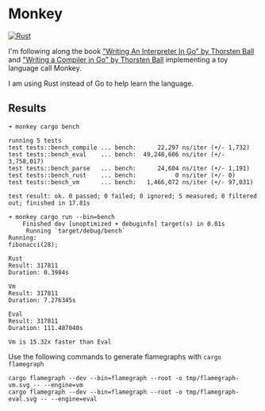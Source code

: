 # Monkey

[![Rust](https://github.com/DerekStride/writing-an-interpreter-in-rust/actions/workflows/rust.yml/badge.svg)](https://github.com/DerekStride/writing-an-interpreter-in-rust/actions/workflows/rust.yml)

I'm following along the book ["Writing An Interpreter In Go" by Thorsten Ball](https://interpreterbook.com/) and
["Writing a Compiler in Go" by Thorsten Ball](https://compilerbook.com/) implementing a toy language call Monkey.

I am using Rust instead of Go to help learn the language.

## Results

```
➜ monkey cargo bench

running 5 tests
test tests::bench_compile ... bench:      22,297 ns/iter (+/- 1,732)
test tests::bench_eval    ... bench:  49,248,606 ns/iter (+/- 3,758,017)
test tests::bench_parse   ... bench:      24,604 ns/iter (+/- 1,191)
test tests::bench_rust    ... bench:           0 ns/iter (+/- 0)
test tests::bench_vm      ... bench:   1,466,072 ns/iter (+/- 97,031)

test result: ok. 0 passed; 0 failed; 0 ignored; 5 measured; 0 filtered out; finished in 17.81s

➜ monkey cargo run --bin=bench
    Finished dev [unoptimized + debuginfo] target(s) in 0.01s
     Running `target/debug/bench`
Running:
fibonacci(28);

Rust
Result: 317811
Duration: 0.3984s

Vm
Result: 317811
Duration: 7.276345s

Eval
Result: 317811
Duration: 111.487040s

Vm is 15.32x faster than Eval
```

Use the following commands to generate flamegraphs with `cargo flamegraph`

```
cargo flamegraph --dev --bin=flamegraph --root -o tmp/flamegraph-vm.svg -- --engine=vm
cargo flamegraph --dev --bin=flamegraph --root -o tmp/flamegraph-eval.svg -- --engine=eval
```
